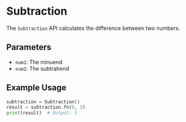 # Subtraction

The `Subtraction` API calculates the difference between two numbers.

## Parameters

* `num1`: The minuend
* `num2`: The subtrahend

## Example Usage

```python  
subtraction = Subtraction()  
result = subtraction.fn(8, 3)  
print(result)  # Output: 5  
```